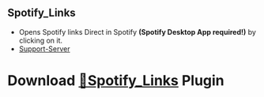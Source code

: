 ## Spotify_Links
 - Opens Spotify links Direct in Spotify **(Spotify Desktop App required!)** by clicking on it.
 - [Support-Server](https://discord.gg/gvA2ree)
# Download [**🔽Spotify_Links**](https://betterdiscord.net/ghdl?url=https://raw.githubusercontent.com/Strencher/BetterDiscordStuff/master/OpenSpotifylinksInSpotify/OpenSpotifylinksInSpotify.plugin.js) Plugin
